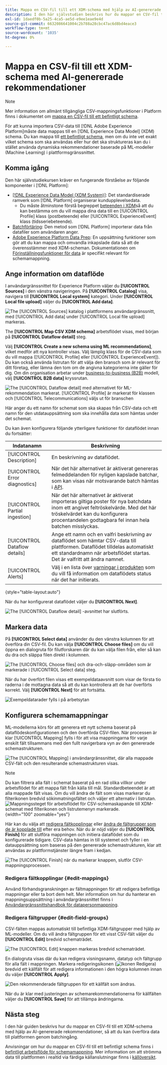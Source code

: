 ```yaml
---
title: Mappa en CSV-fil till ett XDM-schema med hjälp av AI-genererade Recommendations
description: I den här självstudien beskrivs hur du mappar en CSV-fil till ett XDM-schema med hjälp av AI-genererade rekommendationer.
exl-id: 1daedf0b-5a25-4ca5-ae5d-e9ee1eae9e4d
source-git-commit: 6632086641004c2b788a28cbc47ac6d8bd4eace3
workflow-type: tm+mt
source-wordcount: '1035'
ht-degree: 0%

---
```


# Mappa en CSV-fil till ett XDM-schema med AI-genererade rekommendationer

>[!NOTE]
>
>Mer information om allmänt tillgängliga CSV-mappningsfunktioner i Platform finns i dokumentet om [mappa en CSV-fil till ett befintligt schema](./existing-schema.md).

För att kunna importera CSV-data till [!DNL Adobe Experience Platform]måste data mappas till en [!DNL Experience Data Model] (XDM) schema. Du kan mappa till [ett befintligt schema](./existing-schema.md), men om du inte vet exakt vilket schema som ska användas eller hur det ska struktureras kan du i stället använda dynamiska rekommendationer baserade på ML-modeller (Machine Learning) i plattformsgränssnittet.

## Komma igång

Den här självstudiekursen kräver en fungerande förståelse av följande komponenter i [!DNL Platform]:

* [[!DNL Experience Data Model (XDM System)]](../../../xdm/home.md): Det standardiserade ramverk som [!DNL Platform] organiserar kundupplevelsedata.
   * Du måste åtminstone förstå begreppet [beteenden i XDM](../../../xdm/home.md#data-behaviors)så att du kan bestämma om du vill mappa dina data till en [!UICONTROL Profile] klass (postbeteende) eller [!UICONTROL ExperienceEvent] klass (tidsseriebeteende).
* [Batchförtäring](../../batch-ingestion/overview.md): Den metod som [!DNL Platform] importerar data från datafiler som användaren anger.
* [Adobe Experience Platform Data Prep](../../batch-ingestion/overview.md): En uppsättning funktioner som gör att du kan mappa och omvandla inkapslade data så att de överensstämmer med XDM-scheman. Dokumentationen om [Förinställningsfunktioner för data](../../../data-prep/functions.md) är specifikt relevant för schemamappning.

## Ange information om dataflöde

I användargränssnittet för Experience Platform väljer du **[!UICONTROL Sources]** i den vänstra navigeringen. På **[!UICONTROL Catalog]** visa, navigera till **[!UICONTROL Local system]** kategori. Under **[!UICONTROL Local file upload]** väljer du **[!UICONTROL Add data]**.

![The [!UICONTROL Sources] katalog i plattformens användargränssnitt, med [!UICONTROL Add data] under [!UICONTROL Local file upload] markeras.](../../images/tutorials/map-csv-recommendations/local-file-upload.png)

The **[!UICONTROL Map CSV XDM schema]** arbetsflödet visas, med början på **[!UICONTROL Dataflow detail]** steg.

Välj **[!UICONTROL Create a new schema using ML recommendations]**, vilket medför att nya kontroller visas. Välj lämplig klass för de CSV-data som du vill mappa ([!UICONTROL Profile] eller [!UICONTROL ExperienceEvent]). Du kan också använda listrutan för att välja den bransch som är relevant för ditt företag, eller lämna den tom om de angivna kategorierna inte gäller för dig. Om din organisation arbetar under [business-to-business (B2B)](../../../xdm/tutorials/relationship-b2b.md) modell, välj **[!UICONTROL B2B data]** kryssrutan.

![The [!UICONTROL Dataflow detail] med alternativet för ML-rekommendation markerat. [!UICONTROL Profile] är markerat för klassen och [!UICONTROL Telecommunications] väljs ut för branschen](../../images/tutorials/map-csv-recommendations/select-class-and-industry.png)

Här anger du ett namn för schemat som ska skapas från CSV-data och ett namn för den utdatauppsättning som ska innehålla data som hämtas under det schemat.

Du kan även konfigurera följande ytterligare funktioner för dataflödet innan du fortsätter:

| Indatanamn | Beskrivning |
| --- | --- |
| [!UICONTROL Description] | En beskrivning av dataflödet. |
| [!UICONTROL Error diagnostics] | När det här alternativet är aktiverat genereras felmeddelanden för nyligen kapslade batchar, som kan visas när motsvarande batch hämtas i [API](../../batch-ingestion/api-overview.md). |
| [!UICONTROL Partial ingestion] | När det här alternativet är aktiverat importeras giltiga poster för nya batchdata inom ett angivet feltröskelvärde. Med det här tröskelvärdet kan du konfigurera procentandelen godtagbara fel innan hela batchen misslyckas. |
| [!UICONTROL Dataflow details] | Ange ett namn och en valfri beskrivning av dataflödet som hämtar CSV-data till plattformen. Dataflödet tilldelas automatiskt ett standardnamn när arbetsflödet startas. Det är valfritt att ändra namnet. |
| [!UICONTROL Alerts] | Välj i en lista över [varningar i produkten](../../../observability/alerts/overview.md) som du vill få information om dataflödets status när det har initierats. |

{style="table-layout:auto"}

När du har konfigurerat dataflödet väljer du **[!UICONTROL Next]**.

![The [!UICONTROL Dataflow detail] -avsnittet har slutförts.](../../images/tutorials/map-csv-recommendations/dataflow-detail-complete.png)

## Markera data

På **[!UICONTROL Select data]** använder du den vänstra kolumnen för att överföra din CSV-fil. Du kan välja **[!UICONTROL Choose files]** om du vill öppna en dialogruta för filutforskaren där du kan välja filen från, eller så kan du dra och släppa filen direkt i kolumnen.

![The [!UICONTROL Choose files] och dra-och-släpp-områden som är markerade i [!UICONTROL Select data] steg.](../../images/tutorials/map-csv-recommendations/upload-files.png)

När du har överfört filen visas ett exempeldataavsnitt som visar de första tio raderna i de mottagna data så att du kan kontrollera att de har överförts korrekt. Välj **[!UICONTROL Next]** för att fortsätta.

![Exempeldatarader fylls i på arbetsytan](../../images/tutorials/map-csv-recommendations/data-uploaded.png)

## Konfigurera schemamappningar

ML-modellerna körs för att generera ett nytt schema baserat på dataflödeskonfigurationen och den överförda CSV-filen. När processen är klar [!UICONTROL Mapping] fylls i för att visa mappningarna för varje enskilt fält tillsammans med den fullt navigerbara vyn av den genererade schemastrukturen.

![The [!UICONTROL Mapping] i användargränssnittet, där alla mappade CSV-fält och den resulterande schemastrukturen visas.](../../images/tutorials/map-csv-recommendations/schema-generated.png)

>[!NOTE]
>
>Du kan filtrera alla fält i schemat baserat på en rad olika villkor under arbetsflödet för att mappa fält från källa till mål. Standardbeteendet är att alla mappade fält visas. Om du vill ändra de fält som visas markerar du filterikonen bredvid sökinmatningsfältet och väljer ett alternativ i listrutan.<br> ![Mappningssteget för arbetsflödet för CSV-schemaskapande till XDM-schemat med filterikonen och listrutemenyn markerade.](../../images/tutorials/map-csv-recommendations/source-field-to-target-mapping-filter.png "Mappningssteget för arbetsflödet för CSV-schemaskapande till XDM-schemat med filterikonen och listrutemenyn markerade."){width="100" zoomable="yes"}

Här kan du välja att [redigera fältkopplingar](#edit-mappings) eller [ändra de fältgrupper som de är kopplade till](#edit-schema) efter era behov. När du är nöjd väljer du **[!UICONTROL Finish]** för att slutföra mappningen och initiera dataflödet som du konfigurerade tidigare. CSV-data hämtas in till systemet och fyller i en datauppsättning som baseras på den genererade schemastrukturen, klar att användas av plattformstjänster längre fram i kedjan.

![The [!UICONTROL Finish] när du markerar knappen, slutför CSV-mappningsprocessen.](../../images/tutorials/map-csv-recommendations/finish-mapping.png)

### Redigera fältkopplingar {#edit-mappings}

Använd förhandsgranskningen av fältmappningen för att redigera befintliga mappningar eller ta bort dem helt. Mer information om hur du hanterar en mappningsuppsättning i användargränssnittet finns i [Användargränssnittshandbok för datapersonmappning](../../../data-prep/ui/mapping.md#mapping-interface).

### Redigera fältgrupper {#edit-field-groups}

CSV-fälten mappas automatiskt till befintliga XDM-fältgrupper med hjälp av ML-modeller. Om du vill ändra fältgruppen för ett visst CSV-fält väljer du **[!UICONTROL Edit]** bredvid schematrädet.

![The [!UICONTROL Edit] knappen markeras bredvid schematrädet.](../../images/tutorials/map-csv-recommendations/edit-schema-structure.png)

En dialogruta visas där du kan redigera visningsnamn, datatyp och fältgrupp för alla fält i mappningen. Markera redigeringsikonen (![Ikonen Redigera](../../images/tutorials/map-csv-recommendations/edit-icon.png)) bredvid ett källfält för att redigera informationen i den högra kolumnen innan du väljer **[!UICONTROL Apply]**.

![Den rekommenderade fältgruppen för ett källfält som ändras.](../../images/tutorials/map-csv-recommendations/select-schema-field.png)

När du är klar med justeringen av schemarekommendationerna för källfälten väljer du **[!UICONTROL Save]** för att tillämpa ändringarna.

## Nästa steg

I den här guiden beskrivs hur du mappar en CSV-fil till ett XDM-schema med hjälp av AI-genererade rekommendationer, så att du kan överföra data till plattformen genom batchingång.

Anvisningar om hur du mappar en CSV-fil till ett befintligt schema finns i [befintligt arbetsflöde för schemamappning](./existing-schema.md). Mer information om att strömma data till plattformen i realtid via färdiga källanslutningar finns i [källöversikt](../../../sources/home.md).

